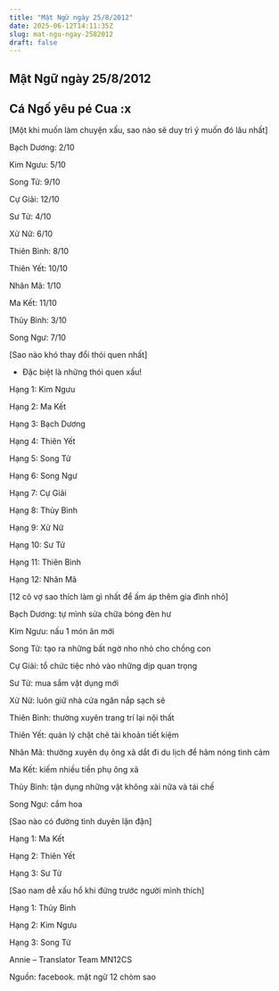```yaml
---
title: "Mật Ngữ ngày 25/8/2012"
date: 2025-06-12T14:11:35Z
slug: mat-ngu-ngay-2582012
draft: false
---
```


## Mật Ngữ ngày 25/8/2012

## Cá Ngố yêu pé Cua :x

[Một khi muốn làm chuyện xấu, sao nào sẽ duy trì ý muốn đó lâu nhất]
 

 
 Bạch Dương: 2/10

 Kim Ngưu: 5/10

 Song Tử: 9/10

 Cự Giải: 12/10

 Sư Tử: 4/10

 Xử Nữ: 6/10

 Thiên Bình: 8/10

 Thiên Yết: 10/10

 Nhân Mã: 1/10

 Ma Kết: 11/10

 Thủy Bình: 3/10

 Song Ngư: 7/10
 
 
 
[Sao nào khó thay đổi thói quen nhất]
 * Đặc biệt là những thói quen xấu!
 

 
 Hạng 1: Kim Ngưu

 Hạng 2: Ma Kết

 Hạng 3: Bạch Dương

 Hạng 4: Thiên Yết

 Hạng 5: Song Tử

 Hạng 6: Song Ngư

 Hạng 7: Cự Giải

 Hạng 8: Thủy Bình

 Hạng 9: Xử Nữ

 Hạng 10: Sư Tử

 Hạng 11: Thiên Bình

 Hạng 12: Nhân Mã
 
 
 
 
[12 cô vợ sao thích làm gì nhất để ấm áp thêm gia đình nhỏ]
 

 
 Bạch Dương: tự mình sửa chữa bóng đèn hư

 Kim Ngưu: nấu 1 món ăn mới

 Song Tử: tạo ra những bất ngờ nho nhỏ cho chồng con

 Cự Giải: tổ chức tiệc nhỏ vào những dịp quan trọng

 Sư Tử: mua sắm vật dụng mới

 Xử Nữ: luôn giữ nhà cửa ngăn nắp sạch sẽ

 Thiên Bình: thường xuyên trang trí lại nội thất

 Thiên Yết: quản lý chặt chẽ tài khoản tiết kiệm

 Nhân Mã: thường xuyên dụ ông xã dắt đi du lịch để hâm nóng tình cảm

 Ma Kết: kiếm nhiều tiền phụ ông xã

 Thủy Bình: tận dụng những vật không xài nữa và tái chế

 Song Ngư: cắm hoa
 
 
 
[Sao nào có đường tình duyên lận đận]

 Hạng 1: Ma Kết

 Hạng 2: Thiên Yết

 Hạng 3: Sư Tử
 

 
 [Sao nam dễ xấu hổ khi đứng trước người mình thích]

 Hạng 1: Thủy Bình

 Hạng 2: Kim Ngưu

 Hạng 3: Song Tử

 Annie – Translator Team MN12CS
 
Nguồn: facebook. mật ngữ 12 chòm sao